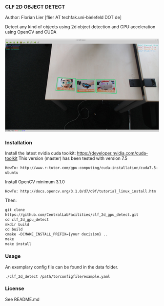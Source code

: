 ### CLF 2D OBJECT DETECT

Author: Florian Lier [flier AT techfak.uni-bielefeld DOT de]

Detect any kind of objects using 2d object detection and GPU acceleration
using OpenCV and CUDA

![CLF GPU DETECT](https://github.com/CentralLabFacilities/clf_2d_gpu_detect/blob/master/clf_gpu_detect_screenshot.png "")

### Installation

Install the latest nvidia cuda toolkit: https://developer.nvidia.com/cuda-toolkit
This version (master) has been tested with version 7.5

    HowTo: http://www.r-tutor.com/gpu-computing/cuda-installation/cuda7.5-ubuntu

Install OpenCV minimum 3.1.0

    HowTo: http://docs.opencv.org/3.1.0/d7/d9f/tutorial_linux_install.htm

Then:

    git clone https://github.com/CentralLabFacilities/clf_2d_gpu_detect.git
    cd clf_2d_gpu_detect
    mkdir build
    cd build
    cmake -DCMAKE_INSTALL_PREFIX={your decision} ..
    make
    make install

### Usage

An exemplary config file can be found in the data folder.

    ./clf_2d_detect /path/to/configfile/example.yaml

### License

See README.md
